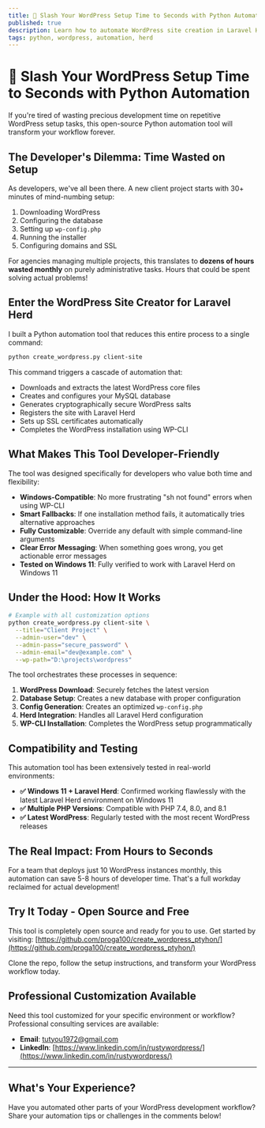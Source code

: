 ```yaml
---
title: 🚀 Slash Your WordPress Setup Time to Seconds with Python Automation
published: true
description: Learn how to automate WordPress site creation in Laravel Herd environments with a Python tool that reduces 30-minute setups to mere seconds
tags: python, wordpress, automation, herd
---
```


# 🚀 Slash Your WordPress Setup Time to Seconds with Python Automation

If you're tired of wasting precious development time on repetitive WordPress setup tasks, this open-source Python automation tool will transform your workflow forever.

## The Developer's Dilemma: Time Wasted on Setup

As developers, we've all been there. A new client project starts with 30+ minutes of mind-numbing setup:

1. Downloading WordPress
2. Configuring the database
3. Setting up `wp-config.php`
4. Running the installer
5. Configuring domains and SSL

For agencies managing multiple projects, this translates to **dozens of hours wasted monthly** on purely administrative tasks. Hours that could be spent solving actual problems!

## Enter the WordPress Site Creator for Laravel Herd

I built a Python automation tool that reduces this entire process to a single command:

```bash
python create_wordpress.py client-site
```

This command triggers a cascade of automation that:

- Downloads and extracts the latest WordPress core files
- Creates and configures your MySQL database
- Generates cryptographically secure WordPress salts
- Registers the site with Laravel Herd
- Sets up SSL certificates automatically
- Completes the WordPress installation using WP-CLI

## What Makes This Tool Developer-Friendly

The tool was designed specifically for developers who value both time and flexibility:

- **Windows-Compatible**: No more frustrating "sh not found" errors when using WP-CLI
- **Smart Fallbacks**: If one installation method fails, it automatically tries alternative approaches
- **Fully Customizable**: Override any default with simple command-line arguments
- **Clear Error Messaging**: When something goes wrong, you get actionable error messages
- **Tested on Windows 11**: Fully verified to work with Laravel Herd on Windows 11

## Under the Hood: How It Works

```bash
# Example with all customization options
python create_wordpress.py client-site \
  --title="Client Project" \
  --admin-user="dev" \
  --admin-pass="secure_password" \
  --admin-email="dev@example.com" \
  --wp-path="D:\projects\wordpress"
```

The tool orchestrates these processes in sequence:

1. **WordPress Download**: Securely fetches the latest version
2. **Database Setup**: Creates a new database with proper configuration
3. **Config Generation**: Creates an optimized `wp-config.php`
4. **Herd Integration**: Handles all Laravel Herd configuration
5. **WP-CLI Installation**: Completes the WordPress setup programmatically

## Compatibility and Testing

This automation tool has been extensively tested in real-world environments:

- **✅ Windows 11 + Laravel Herd**: Confirmed working flawlessly with the latest Laravel Herd environment on Windows 11
- **✅ Multiple PHP Versions**: Compatible with PHP 7.4, 8.0, and 8.1
- **✅ Latest WordPress**: Regularly tested with the most recent WordPress releases

## The Real Impact: From Hours to Seconds

For a team that deploys just 10 WordPress instances monthly, this automation can save 5-8 hours of developer time. That's a full workday reclaimed for actual development!

## Try It Today - Open Source and Free

This tool is completely open source and ready for you to use. Get started by visiting:
[https://github.com/proga100/create_wordpress_ptyhon/](https://github.com/proga100/create_wordpress_ptyhon/)

Clone the repo, follow the setup instructions, and transform your WordPress workflow today.

## Professional Customization Available

Need this tool customized for your specific environment or workflow? Professional consulting services are available:

- **Email**: tutyou1972@gmail.com
- **LinkedIn**: [https://www.linkedin.com/in/rustywordpress/](https://www.linkedin.com/in/rustywordpress/)

---

## What's Your Experience?

Have you automated other parts of your WordPress development workflow? Share your automation tips or challenges in the comments below! 
